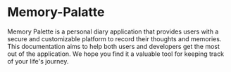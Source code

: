 # Memory-Palatte
Memory Palette is a personal diary application that provides users with a secure and customizable platform to record their thoughts and memories. This documentation aims to help both users and developers get the most out of the application. We hope you find it a valuable tool for keeping track of your life's journey. 
